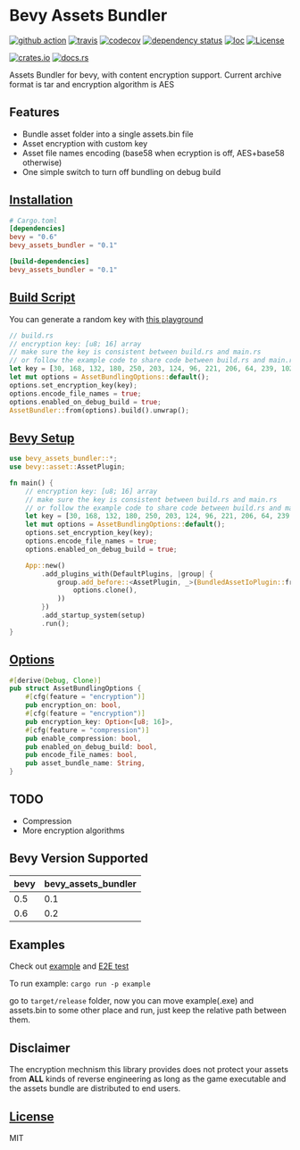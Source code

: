 # Bevy Assets Bundler

[![github action](https://github.com/hanabi1224/bevy_assets_bundler/actions/workflows/main.yml/badge.svg)](https://github.com/hanabi1224/bevy_assets_bundler/actions/workflows/main.yml)
[![travis](https://travis-ci.com/hanabi1224/bevy_assets_bundler.svg?branch=main)](https://travis-ci.com/github/hanabi1224/bevy_assets_bundler)
[![codecov](https://codecov.io/gh/hanabi1224/bevy_assets_bundler/branch/main/graph/badge.svg?token=gOcqVpMmIY)](https://codecov.io/gh/hanabi1224/bevy_assets_bundler)
[![dependency status](https://deps.rs/repo/github/hanabi1224/bevy_assets_bundler/status.svg?style=flat-square)](https://deps.rs/repo/github/hanabi1224/bevy_assets_bundler)
[![loc](https://tokei.rs/b1/github/hanabi1224/bevy_assets_bundler?category=code)](https://github.com/hanabi1224/bevy_assets_bundler)
[![License](https://img.shields.io/github/license/hanabi1224/bevy_assets_bundler.svg)](https://github.com/hanabi1224/bevy_assets_bundler/blob/master/LICENSE)

[![crates.io](https://img.shields.io/crates/v/bevy_assets_bundler)](https://crates.io/crates/bevy_assets_bundler)
[![docs.rs](https://docs.rs/bevy_assets_bundler/badge.svg)](https://docs.rs/bevy_assets_bundler)

Assets Bundler for bevy, with content encryption support. Current archive format is tar and encryption algorithm is AES

## Features

- Bundle asset folder into a single assets.bin file
- Asset encryption with custom key
- Asset file names encoding (base58 when ecryption is off, AES+base58 otherwise)
- One simple switch to turn off bundling on debug build

## [Installation](https://github.com/hanabi1224/bevy_assets_bundler/blob/main/example/Cargo.toml)
```toml
# Cargo.toml
[dependencies]
bevy = "0.6"
bevy_assets_bundler = "0.1"

[build-dependencies]
bevy_assets_bundler = "0.1"
```
<!-- ```toml
# Cargo.toml
[dependencies]
bevy = "0.6"
bevy_assets_bundler = {git = "https://github.com/hanabi1224/bevy_assets_bundler"}

[build-dependencies]
bevy_assets_bundler = {git = "https://github.com/hanabi1224/bevy_assets_bundler"}
``` -->

## [Build Script](https://github.com/hanabi1224/bevy_assets_bundler/blob/main/example/build.rs)

You can generate a random key with [this playground](https://play.rust-lang.org/?version=stable&mode=release&edition=2018&gist=cd3cb4ca8b86e67070b94caf366d162e)

```rust
// build.rs
// encryption key: [u8; 16] array
// make sure the key is consistent between build.rs and main.rs
// or follow the example code to share code between build.rs and main.rs
let key = [30, 168, 132, 180, 250, 203, 124, 96, 221, 206, 64, 239, 102, 20, 139, 79];
let mut options = AssetBundlingOptions::default();
options.set_encryption_key(key);
options.encode_file_names = true;
options.enabled_on_debug_build = true;
AssetBundler::from(options).build().unwrap();
```

## [Bevy Setup](https://github.com/hanabi1224/bevy_assets_bundler/blob/main/example/src/main.rs)
```rust
use bevy_assets_bundler::*;
use bevy::asset::AssetPlugin;

fn main() {
    // encryption key: [u8; 16] array
    // make sure the key is consistent between build.rs and main.rs
    // or follow the example code to share code between build.rs and main.rs
    let key = [30, 168, 132, 180, 250, 203, 124, 96, 221, 206, 64, 239, 102, 20, 139, 79];
    let mut options = AssetBundlingOptions::default();
    options.set_encryption_key(key);
    options.encode_file_names = true;
    options.enabled_on_debug_build = true;

    App::new()
        .add_plugins_with(DefaultPlugins, |group| {
            group.add_before::<AssetPlugin, _>(BundledAssetIoPlugin::from(
                options.clone(),
            ))
        })
        .add_startup_system(setup)
        .run();
}
```

## [Options](https://github.com/hanabi1224/bevy_assets_bundler/blob/main/src/plugin/bundled_asset_options.rs)
```rust
#[derive(Debug, Clone)]
pub struct AssetBundlingOptions {
    #[cfg(feature = "encryption")]
    pub encryption_on: bool,
    #[cfg(feature = "encryption")]
    pub encryption_key: Option<[u8; 16]>,
    #[cfg(feature = "compression")]
    pub enable_compression: bool,
    pub enabled_on_debug_build: bool,
    pub encode_file_names: bool,
    pub asset_bundle_name: String,
}
```

## TODO

- Compression
- More encryption algorithms

## Bevy Version Supported

|bevy|bevy_assets_bundler|
|---|---|
|0.5|0.1|
|0.6|0.2|

## Examples

Check out [example](https://github.com/hanabi1224/bevy_assets_bundler/tree/main/example) and [E2E test](https://github.com/hanabi1224/bevy_assets_bundler/blob/main/tests/e2e.rs)

To run example: ```cargo run -p example```

go to ```target/release``` folder, now you can move example(.exe) and assets.bin to some other place and run, just keep the relative path between them.

## Disclaimer

The encryption mechnism this library provides does not protect your assets from **ALL** kinds of reverse engineering as long as the game executable and the assets bundle are distributed to end users.

## [License](https://github.com/hanabi1224/bevy_assets_bundler/blob/main/LICENSE)

MIT
